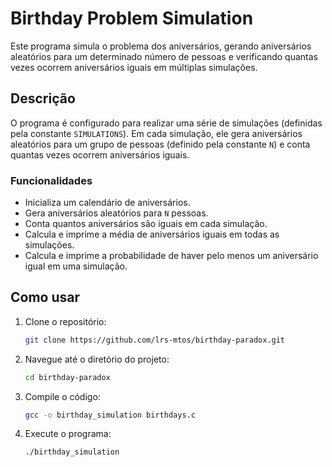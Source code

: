 # Birthday Problem Simulation

Este programa simula o problema dos aniversários, gerando aniversários aleatórios para um determinado número de pessoas e verificando quantas vezes ocorrem aniversários iguais em múltiplas simulações.

## Descrição

O programa é configurado para realizar uma série de simulações (definidas pela constante `SIMULATIONS`). Em cada simulação, ele gera aniversários aleatórios para um grupo de pessoas (definido pela constante `N`) e conta quantas vezes ocorrem aniversários iguais.

### Funcionalidades

- Inicializa um calendário de aniversários.
- Gera aniversários aleatórios para `N` pessoas.
- Conta quantos aniversários são iguais em cada simulação.
- Calcula e imprime a média de aniversários iguais em todas as simulações.
- Calcula e imprime a probabilidade de haver pelo menos um aniversário igual em uma simulação.

## Como usar

1. Clone o repositório:
   ```sh
   git clone https://github.com/lrs-mtos/birthday-paradox.git
2. Navegue até o diretório do projeto:
   ```sh
   cd birthday-paradox
3. Compile o código:
   ```sh
   gcc -o birthday_simulation birthdays.c
4. Execute o programa:
   ```sh
   ./birthday_simulation


